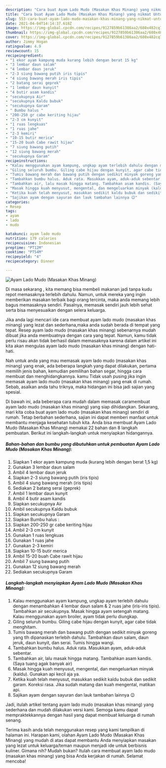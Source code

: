```yaml
---
description: "Cara buat Ayam Lado Mudo (Masakan Khas Minang) yang nikmat Untuk Jualan"
title: "Cara buat Ayam Lado Mudo (Masakan Khas Minang) yang nikmat Untuk Jualan"
slug: 553-cara-buat-ayam-lado-mudo-masakan-khas-minang-yang-nikmat-untuk-jualan
date: 2021-04-04T14:14:37.618Z
image: https://img-global.cpcdn.com/recipes/9127859b61386aa2/680x482cq70/ayam-lado-mudo-masakan-khas-minang-foto-resep-utama.jpg
thumbnail: https://img-global.cpcdn.com/recipes/9127859b61386aa2/680x482cq70/ayam-lado-mudo-masakan-khas-minang-foto-resep-utama.jpg
cover: https://img-global.cpcdn.com/recipes/9127859b61386aa2/680x482cq70/ayam-lado-mudo-masakan-khas-minang-foto-resep-utama.jpg
author: Jimmy Hogan
ratingvalue: 4.9
reviewcount: 15
recipeingredient:
- "1 ekor ayam kampung muda kurang lebih dengan berat 15 kg"
- "3 lembar daun salam"
- "4 lembar daun jeruk"
- "2-3 siung bawang putih iris tipis"
- "4 siung bawang merah iris tipis"
- "2 batang serai geprek"
- "1 lembar daun kunyit"
- "4 butir asam kandis"
- "secukupnya Air"
- "secukupnya Kaldu bubuk"
- "secukupnya Garam"
- " Bumbu halus "
- "200-250 gr cabe keriting hijau"
- "2-3 cm kunyit"
- "1 ruas lengkuas"
- "1 ruas jahe"
- "2-3 kemiri"
- "10-15 butir merica"
- "15-20 buah Cabe rawit hijau"
- "7 siung bawang putih"
- "12 siung bawang merah"
- "secukupnya Garam"
recipeinstructions:
- "Kalau menggunakan ayam kampung, ungkap ayam terlebih dahulu dengan menambahkan 4 lembar daun salam &amp; 2 ruas jahe (iris-iris tipis). Tambahkan air secukupnya. Masak hingga ayam setengah matang. Kalau menggunakan ayam broiler, ayam tidak perlu diungkap."
- "Giling seluruh bumbu. Giling cabe hijau dengan kunyit, agar cabe tidak menghitam."
- "Tumis bawang merah dan bawang putih dengan sedikit minyak goreng yang tlh dipanaskan terlebih dahulu. Tambahkan daun salam, daun jeruk, daun kunyit, dan serai. Tumis hingga wangi."
- "Tambahkan bumbu halus. Aduk rata. Masukkan ayam, aduk-aduk sebentar."
- "Tambahkan air, lalu masak hingga matang. Tambahkan asam kandis. (Saya tuang agak banyak air)"
- "Masak hingga kuah menyusut, mengental, dan mengeluarkan minyak (kaldu). Gunakan api kecil aja ya."
- "Ketika kuah telah menyusut, masukkan sedikit kaldu bubuk dan sedikit garam. Koreksi rasa. Jika sudah matang dan kuah mengental, matikan api."
- "Sajikan ayam dengan sayuran dan lauk tambahan lainnya 😉"
categories:
- Resep
tags:
- ayam
- lado
- mudo

katakunci: ayam lado mudo 
nutrition: 179 calories
recipecuisine: Indonesian
preptime: "PT12M"
cooktime: "PT54M"
recipeyield: "4"
recipecategory: Dinner

---
```



![Ayam Lado Mudo (Masakan Khas Minang)](https://img-global.cpcdn.com/recipes/9127859b61386aa2/680x482cq70/ayam-lado-mudo-masakan-khas-minang-foto-resep-utama.jpg)

Di masa  sekarang , kita memang bisa membeli makanan jadi tanpa kudu repot memasaknya terlebih dahulu. Namun, untuk mereka yang ingin memberikan masakan terbaik bagi orang tercinta, maka anda memang lebih bagus memasaknya sendiri. Pasalnya, memasak sendiri jauh lebih sehat serta bisa menyesuaikan dengan selera keluarga.

Jika anda lagi mencari ide cara membuat ayam lado mudo (masakan khas minang) yang lezat dan sederhana,maka anda sudah berada di tempat yang tepat. Resep ayam lado mudo (masakan khas minang)  sebenarnya mudah dibuat jika anda membuatnya dengan cara yang tepat. Namun, kamu tidak perlu risau akan tidak berhasil dalam memasaknya 
karena dalam artikel ini kita akan mengulas ayam lado mudo (masakan khas minang) dengan hati-hati.  



Nah untuk anda yang mau memasak ayam lado mudo (masakan khas minang) yang enak, ada beberapa langkah yang dapat dilakukan, pertama memilih jenis bahan, kemudian pemilihan bahan segar, hingga cara membuat dan menghidangkannya. kamu Tidak usah pusing jika ingin memasak ayam lado mudo (masakan khas minang) yang enak di rumah. Sebab, asalkan anda  tahu triknya, maka hidangan ini bisa jadi sajian yang spesial.

Di bawah ini, ada beberapa cara mudah dalam memasak caramembuat ayam lado mudo (masakan khas minang) yang siap dihidangkan. Sekarang, mari kita coba buat ayam lado mudo (masakan khas minang) sendiri di rumah. Tetap berbahan sederhana, sajian ini dapat memberi manfaat untuk membantu menjaga kesehatan tubuh kita. Anda bisa membuat Ayam Lado Mudo (Masakan Khas Minang) memakai 22 bahan dan 8 langkah pembuatan. Berikut ini langkah-langkah untuk menyiapkan hidangannya.

<!--inarticleads1-->

##### Bahan-bahan dan bumbu yang dibutuhkan untuk pembuatan Ayam Lado Mudo (Masakan Khas Minang):

1. Siapkan 1 ekor ayam kampung muda (kurang lebih dengan berat 1,5 kg)
1. Gunakan 3 lembar daun salam
1. Ambil 4 lembar daun jeruk
1. Siapkan 2-3 siung bawang putih (iris tipis)
1. Ambil 4 siung bawang merah (iris tipis)
1. Sediakan 2 batang serai (geprek)
1. Ambil 1 lembar daun kunyit
1. Ambil 4 butir asam kandis
1. Siapkan secukupnya Air
1. Ambil secukupnya Kaldu bubuk
1. Siapkan secukupnya Garam
1. Siapkan  Bumbu halus :
1. Siapkan 200-250 gr cabe keriting hijau
1. Ambil 2-3 cm kunyit
1. Gunakan 1 ruas lengkuas
1. Gunakan 1 ruas jahe
1. Gunakan 2-3 kemiri
1. Siapkan 10-15 butir merica
1. Ambil 15-20 buah Cabe rawit hijau
1. Ambil 7 siung bawang putih
1. Gunakan 12 siung bawang merah
1. Sediakan secukupnya Garam




<!--inarticleads2-->

##### Langkah-langkah menyiapkan Ayam Lado Mudo (Masakan Khas Minang):

1. Kalau menggunakan ayam kampung, ungkap ayam terlebih dahulu dengan menambahkan 4 lembar daun salam &amp; 2 ruas jahe (iris-iris tipis). Tambahkan air secukupnya. Masak hingga ayam setengah matang. Kalau menggunakan ayam broiler, ayam tidak perlu diungkap.
1. Giling seluruh bumbu. Giling cabe hijau dengan kunyit, agar cabe tidak menghitam.
1. Tumis bawang merah dan bawang putih dengan sedikit minyak goreng yang tlh dipanaskan terlebih dahulu. Tambahkan daun salam, daun jeruk, daun kunyit, dan serai. Tumis hingga wangi.
1. Tambahkan bumbu halus. Aduk rata. Masukkan ayam, aduk-aduk sebentar.
1. Tambahkan air, lalu masak hingga matang. Tambahkan asam kandis. (Saya tuang agak banyak air)
1. Masak hingga kuah menyusut, mengental, dan mengeluarkan minyak (kaldu). Gunakan api kecil aja ya.
1. Ketika kuah telah menyusut, masukkan sedikit kaldu bubuk dan sedikit garam. Koreksi rasa. Jika sudah matang dan kuah mengental, matikan api.
1. Sajikan ayam dengan sayuran dan lauk tambahan lainnya 😉




Jadi, itulah artikel tentang  ayam lado mudo (masakan khas minang)  yang sederhana dan mudah dilakukan versi kami. Semoga kamu dapat mempraktekkannya dengan hasil yang dapat membuat keluarga di rumah senang. 

Terima kasih anda telah menggunakan resep yang kami tampilkan di halaman ini. Harapan kami, olahan  Ayam Lado Mudo (Masakan Khas Minang) yang mudah di atas dapat membantu Anda menyiapkan masakan yang lezat untuk keluarga/teman maupun menjadi ide untuk berbisnis kuliner. Gimana nih? Mudah bukan? Itulah cara membuat ayam lado mudo (masakan khas minang) yang bisa Anda kerjakan di rumah. Selamat mencoba!

